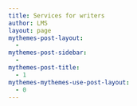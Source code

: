```yaml
---
title: Services for writers
author: LMS
layout: page
mythemes-post-layout:
  - 
mythemes-post-sidebar:
  - 
mythemes-post-title:
  - 1
mythemes-mythemes-use-post-layout:
  - 0
---
```

